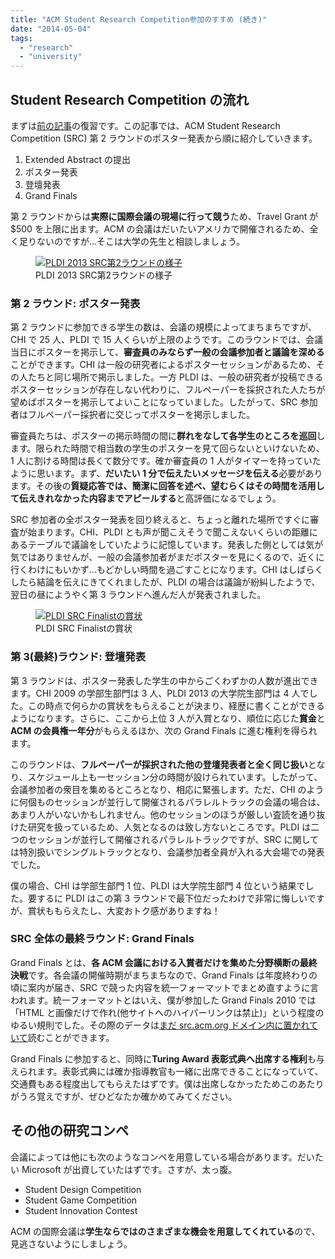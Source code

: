 ```yaml
---
title: "ACM Student Research Competition参加のすすめ (続き)"
date: "2014-05-04"
tags:
  - "research"
  - "university"
---
```


## Student Research Competition の流れ

まずは[前の記事](http://junkato.jp/ja/blog/2014/05/04/encouragement-of-student-research-competition/ "Student Research Competitionのすすめ")の復習です。この記事では、ACM Student Research Competition (SRC) 第 2 ラウンドのポスター発表から順に紹介していきます。

1. Extended Abstract の提出
2. ポスター発表
3. 登壇発表
4. Grand Finals

第 2 ラウンドからは**実際に国際会議の現場に行って競う**ため、Travel Grant が$500 を上限に出ます。ACM の会議はだいたいアメリカで開催されるため、全く足りないのですが…そこは大学の先生と相談しましょう。

<figure className="center">
  <a href="/images/DSC08291.jpg"><img src="/images/DSC08291-1024x480.jpg" alt="PLDI 2013 SRC第2ラウンドの様子" /></a>
  <figcaption>PLDI 2013 SRC第2ラウンドの様子</figcaption>
</figure>

### 第 2 ラウンド: ポスター発表

第 2 ラウンドに参加できる学生の数は、会議の規模によってまちまちですが、CHI で 25 人、PLDI で 15 人くらいが上限のようです。このラウンドでは、会議当日にポスターを掲示して、**審査員のみならず一般の会議参加者と議論を深める**ことができます。CHI は一般の研究者によるポスターセッションがあるため、その人たちと同じ場所で掲示しました。一方 PLDI は、一般の研究者が投稿できるポスターセッションが存在しない代わりに、フルペーパーを採択された人たちが望めばポスターを掲示してよいことになっていました。したがって、SRC 参加者はフルペーパー採択者に交じってポスターを掲示しました。

審査員たちは、ポスターの掲示時間の間に**群れをなして各学生のところを巡回**します。限られた時間で相当数の学生のポスターを見て回らないといけないため、1 人に割ける時間は長くて数分です。確か審査員の 1 人がタイマーを持っていたように思います。まず、**だいたい 1 分で伝えたいメッセージを伝える**必要があります。その後の**質疑応答では、簡潔に回答を述べ、望むらくはその時間を活用して伝えきれなかった内容までアピールする**と高評価になるでしょう。

SRC 参加者の全ポスター発表を回り終えると、ちょっと離れた場所ですぐに審査が始まります。CHI、PLDI とも声が聞こえそうで聞こえないくらいの距離にあるテーブルで議論をしていたように記憶しています。発表した側としては気が気ではありませんが、一般の会議参加者がまだポスターを見にくるので、近くに行くわけにもいかず…もどかしい時間を過ごすことになります。CHI はしばらくしたら結論を伝えにきてくれましたが、PLDI の場合は議論が紛糾したようで、翌日の昼にようやく第 3 ラウンドへ進んだ人が発表されました。

<figure className="right">
  <a href="/images/DSC08307.jpg"><img src="/images/DSC08307-150x150.jpg" alt="PLDI SRC Finalistの賞状" /></a>
  <figcaption>PLDI SRC Finalistの賞状</figcaption>
</figure>

### 第 3(最終)ラウンド: 登壇発表

第 3 ラウンドは、ポスター発表した学生の中からごくわずかの人数が進出できます。CHI 2009 の学部生部門は 3 人、PLDI 2013 の大学院生部門は 4 人でした。この時点で何らかの賞状をもらえることが決まり、経歴に書くことができるようになります。さらに、ここから上位 3 人が入賞となり、順位に応じた**賞金**と**ACM の会員権一年分**がもらえるほか、次の Grand Finals に進む権利を得られます。

このラウンドは、**フルペーパーが採択された他の登壇発表者と全く同じ扱い**となり、スケジュール上も一セッション分の時間が設けられています。したがって、会議参加者の衆目を集めるところとなり、相応に緊張します。ただ、CHI のように何個ものセッションが並行して開催されるパラレルトラックの会議の場合は、あまり人がいないかもしれません。他のセッションのほうが厳しい査読を通り抜けた研究を扱っているため、人気となるのは致し方ないところです。PLDI は二つのセッションが並行して開催されるパラレルトラックですが、SRC に関しては特別扱いでシングルトラックとなり、会議参加者全員が入れる大会場での発表でした。

僕の場合、CHI は学部生部門 1 位、PLDI は大学院生部門 4 位という結果でした。要するに PLDI はこの第 3 ラウンドで最下位だったわけで非常に悔しいですが、賞状ももらえたし、大変おトク感がありますね！

### SRC 全体の最終ラウンド: Grand Finals

Grand Finals とは、**各 ACM 会議における入賞者だけを集めた分野横断の最終決戦**です。各会議の開催時期がまちまちなので、Grand Finals は年度終わりの頃に案内が届き、SRC で競った内容を統一フォーマットでまとめ直すように言われます。統一フォーマットとはいえ、僕が参加した Grand Finals 2010 では「HTML と画像だけで作れ(他サイトへのハイパーリンクは禁止)」という程度のゆるい規則でした。その際のデータは[まだ src.acm.org ドメイン内に置かれていて](http://src.acm.org/2010/JunKato/srcgf10-jun/ "Multi-touch Vector Field Operation for Navigating Multiple Mobile Robots")読むことができます。

Grand Finals に参加すると、同時に**Turing Award 表彰式典へ出席する権利**も与えられます。表彰式典には確か指導教官も一緒に出席できることになっていて、交通費もある程度出してもらえたはずです。僕は出席しなかったためこのあたりがうろ覚えですが、ぜひどなたか確かめてみてください。

## その他の研究コンペ

会議によっては他にも次のようなコンペを用意している場合があります。だいたい Microsoft が出資していたはずです。さすが、太っ腹。

- Student Design Competition
- Student Game Competition
- Student Innovation Contest

ACM の国際会議は**学生ならではのさまざまな機会を用意してくれている**ので、見逃さないようにしましょう。
